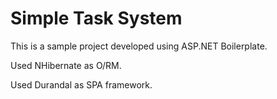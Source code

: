 Simple Task System
=====================

This is a sample project developed using ASP.NET Boilerplate.

Used NHibernate as O/RM.

Used Durandal as SPA framework.
